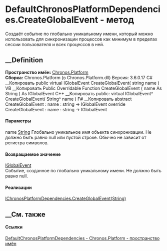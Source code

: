 # DefaultChronosPlatformDependencies.CreateGlobalEvent - метод
Создаёт событие по глобально уникальному имени, который можно использовать для
синхронизации процессов как минимум в пределах сессии пользователя и всех
процессов в ней.
## __Definition
 **Пространство имён:** [Chronos.Platform](N_Chronos_Platform.htm)  
 **Сборка:** Chronos.Platform (в Chronos.Platform.dll) Версия: 3.6.0.17
C# __Копировать
     public virtual IGlobalEvent CreateGlobalEvent(
    	string name
    )
VB __Копировать
     Public Overridable Function CreateGlobalEvent ( 
    	name As String
    ) As IGlobalEvent
C++ __Копировать
     public:
    virtual IGlobalEvent^ CreateGlobalEvent(
    	String^ name
    )
F# __Копировать
     abstract CreateGlobalEvent : 
            name : string -> IGlobalEvent 
    override CreateGlobalEvent : 
            name : string -> IGlobalEvent 
#### Параметры
name [String](https://learn.microsoft.com/dotnet/api/system.string)
     Глобально уникальное имя объекта синхронизации. Не должно быть равно null или пустой строке. Обычно не зависит от регистра символов. 
#### Возвращаемое значение
[IGlobalEvent](T_Chronos_Platform_IPC_IGlobalEvent.htm)  
Событие, созданное по глобально уникальному имени. Не должно быть равно null.
#### Реализации
[IChronosPlatformDependencies.CreateGlobalEvent(String)](M_Chronos_Platform_IChronosPlatformDependencies_CreateGlobalEvent.htm)  
##  __См. также
#### Ссылки
[DefaultChronosPlatformDependencies -
](T_Chronos_Platform_DefaultChronosPlatformDependencies.htm)
[Chronos.Platform - пространство имён](N_Chronos_Platform.htm)
